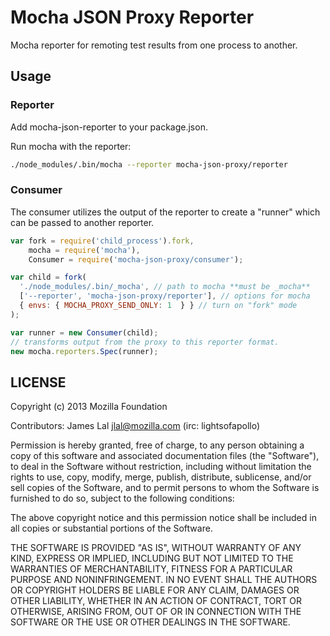# Mocha JSON Proxy Reporter

Mocha reporter for remoting test results from one process to another.

## Usage

### Reporter

Add mocha-json-reporter to your package.json.

Run mocha with the reporter:

```sh
./node_modules/.bin/mocha --reporter mocha-json-proxy/reporter
```

### Consumer

The consumer utilizes the output of the reporter to create a "runner"
which can be passed to another reporter.

```js 
var fork = require('child_process').fork,
    mocha = require('mocha'),
    Consumer = require('mocha-json-proxy/consumer');

var child = fork(
  './node_modules/.bin/_mocha', // path to mocha **must be _mocha**
  ['--reporter', 'mocha-json-proxy/reporter'], // options for mocha
  { envs: { MOCHA_PROXY_SEND_ONLY: 1  } } // turn on "fork" mode
);

var runner = new Consumer(child);
// transforms output from the proxy to this reporter format.
new mocha.reporters.Spec(runner); 
```

## LICENSE

Copyright (c) 2013 Mozilla Foundation

Contributors: James Lal <jlal@mozilla.com> (irc: lightsofapollo)

Permission is hereby granted, free of charge, to any person obtaining a copy of this software and associated documentation files (the "Software"), to deal in the Software without restriction, including without limitation the rights to use, copy, modify, merge, publish, distribute, sublicense, and/or sell copies of the Software, and to permit persons to whom the Software is furnished to do so, subject to the following conditions:

The above copyright notice and this permission notice shall be included in all copies or substantial portions of the Software.

THE SOFTWARE IS PROVIDED "AS IS", WITHOUT WARRANTY OF ANY KIND, EXPRESS OR IMPLIED, INCLUDING BUT NOT LIMITED TO THE WARRANTIES OF MERCHANTABILITY, FITNESS FOR A PARTICULAR PURPOSE AND NONINFRINGEMENT. IN NO EVENT SHALL THE AUTHORS OR COPYRIGHT HOLDERS BE LIABLE FOR ANY CLAIM, DAMAGES OR OTHER LIABILITY, WHETHER IN AN ACTION OF CONTRACT, TORT OR OTHERWISE, ARISING FROM, OUT OF OR IN CONNECTION WITH THE SOFTWARE OR THE USE OR OTHER DEALINGS IN THE SOFTWARE.
